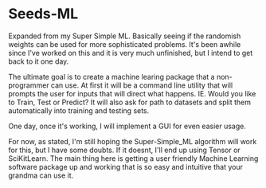 # Seeds-ML
Expanded from my Super Simple ML. Basically seeing if the randomish weights can be used for more sophisticated problems. It's been awhile since I've worked on this and it is very much unfinished, but I intend to get back to it one day. 

The ultimate goal is to create a machine learing package that a non-programmer can use. At first it will be a command line utility that will prompts the user for inputs that will direct what happens. IE. Would you like to Train, Test or Predict? It will also ask for path to datasets and split them automatically into training and testing sets.

One day, once it's working, I will implement a GUI for even easier usage.

For now, as stated, I'm still hoping the Super-Simple_ML algorithm will work for this, but I have some doubts. If it doesnt, I'll end up using Tensor or SciKitLearn. The main thing here is getting a user friendly Machine Learning software package up and working that is so easy and intuitive that your grandma can use it.
